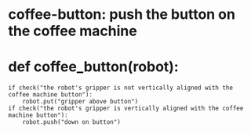 # coffee-button: push the button on the coffee machine
# def coffee_button(robot):
    if check("the robot's gripper is not vertically aligned with the coffee machine button"):
        robot.put("gripper above button")
    if check("the robot's gripper is vertically aligned with the coffee machine button"):
        robot.push("down on button")